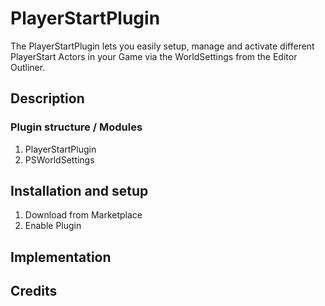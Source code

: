 # PlayerStartPlugin
The PlayerStartPlugin lets you easily setup, manage and activate different PlayerStart Actors in your Game via the WorldSettings from the Editor Outliner.

## Description 

### Plugin structure / Modules
1. PlayerStartPlugin
2. PSWorldSettings

## Installation and setup 
1. Download from Marketplace
2. Enable Plugin

## Implementation 

## Credits
